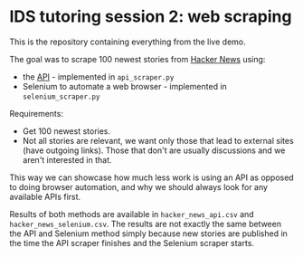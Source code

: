 # IDS tutoring session 2: web scraping

This is the repository containing everything from the live demo.

The goal was to scrape 100 newest stories from [Hacker News](https://news.ycombinator.com/newest) using:
- the [API](https://github.com/HackerNews/API) - implemented in `api_scraper.py`
- Selenium to automate a web browser - implemented in `selenium_scraper.py`

Requirements:
- Get 100 newest stories.
- Not all stories are relevant, we want only those that lead to external sites (have outgoing links). Those that don't are usually discussions and we aren't interested in that.

This way we can showcase how much less work is using an API as opposed to doing browser automation, and why we should always look for any available APIs first.

Results of both methods are available in `hacker_news_api.csv` and `hacker_news_selenium.csv`. The results are not exactly the same between the API and Selenium method simply because new stories are published in the time the API scraper finishes and the Selenium scraper starts.